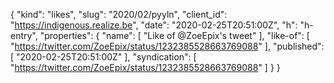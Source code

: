 {
  "kind": "likes",
  "slug": "2020/02/pyyln",
  "client_id": "https://indigenous.realize.be",
  "date": "2020-02-25T20:51:00Z",
  "h": "h-entry",
  "properties": {
    "name": [
      "Like of @ZoeEpix's tweet"
    ],
    "like-of": [
      "https://twitter.com/ZoeEpix/status/1232385528663769088"
    ],
    "published": [
      "2020-02-25T20:51:00Z"
    ],
    "syndication": [
      "https://twitter.com/ZoeEpix/status/1232385528663769088"
    ]
  }
}
